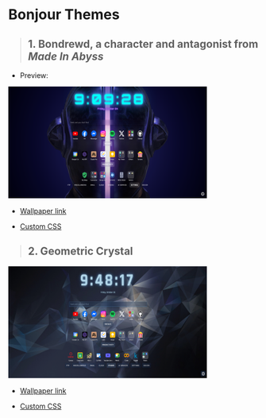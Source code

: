 # Bonjour Themes

<!-- Theme 01. -->

> ## 1. Bondrewd, a character and antagonist from _Made In Abyss_
- Preview:  

<img src="/bonjour-themes/t01/Screenshot bonjour 01.png" height="225" width="400">  
  
- [Wallpaper link](https://steamcommunity.com/sharedfiles/filedetails/?id=2846514832)

- [Custom CSS](/bonjour-themes/t01/t01.css)

<!-- Theme 02. -->

> ## 2. Geometric Crystal

<img src="/bonjour-themes/t02/Screenshot 2.png" height="225" width="400">  
  
- [Wallpaper link](/bonjour-themes/t02/) 

- [Custom CSS](/bonjour-themes/t02/t02.css)